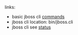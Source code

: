 links: 

* basic jboss cli [commands](https://simplesassim.wordpress.com/2013/05/30/how-to-addremove-jms-queues-with-the-jboss-as-cli/)
* jboss cli location: bin/jboss.cli
* jboss cli see [status](https://developer.jboss.org/thread/197484)


